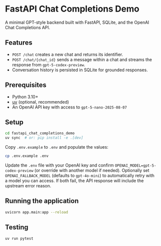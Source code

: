 # FastAPI Chat Completions Demo

A minimal GPT-style backend built with FastAPI, SQLite, and the OpenAI Chat Completions API.

## Features
- `POST /chat` creates a new chat and returns its identifier.
- `POST /chat/{chat_id}` sends a message within a chat and streams the response from `gpt-5-codex-preview`.
- Conversation history is persisted in SQLite for grounded responses.

## Prerequisites
- Python 3.10+
- [uv](https://github.com/astral-sh/uv) (optional, recommended)
- An OpenAI API key with access to `gpt-5-nano-2025-08-07`

## Setup
```bash
cd fastapi_chat_completions_demo
uv sync  # or: pip install -e .[dev]
```


Copy `.env.example` to `.env` and populate the values:
```bash
cp .env.example .env
```

Update the `.env` file with your OpenAI key and confirm `OPENAI_MODEL=gpt-5-codex-preview` (or override with another model if needed). Optionally set `OPENAI_FALLBACK_MODEL` (defaults to `gpt-4o-mini`) to automatically retry with a model you can access. If both fail, the API response will include the upstream error reason.

## Running the application
```bash
uvicorn app.main:app --reload
```

## Testing
```bash
uv run pytest
```
